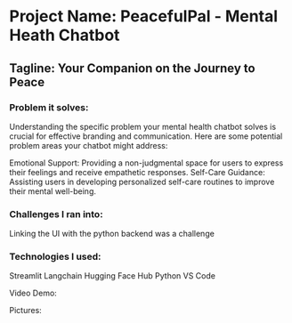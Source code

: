 # Project Name: PeacefulPal - Mental Heath Chatbot

## Tagline: Your Companion on the Journey to Peace

### Problem it solves:

Understanding the specific problem your mental health chatbot solves is crucial for effective branding and communication. Here are some potential problem areas your chatbot might address:

Emotional Support: Providing a non-judgmental space for users to express their feelings and receive empathetic responses.
Self-Care Guidance: Assisting users in developing personalized self-care routines to improve their mental well-being.

### Challenges I ran into:

Linking the UI with the python backend was a challenge

### Technologies I used:

Streamlit
Langchain
Hugging Face Hub
Python
VS Code

Video Demo:

Pictures:
